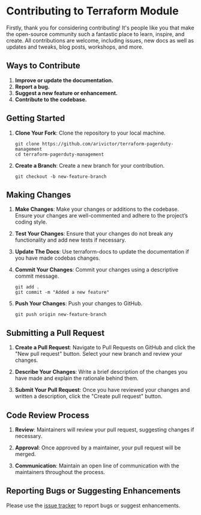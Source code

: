 # Contributing to Terraform Module

Firstly, thank you for considering contributing! It's people like you that make the open-source community such a fantastic place to learn, inspire, and create. All contributions are welcome, including issues, new docs as well as updates and tweaks, blog posts, workshops, and more.

## Ways to Contribute
1. **Improve or update the documentation.**
2. **Report a bug.**
3. **Suggest a new feature or enhancement.**
4. **Contribute to the codebase.**

## Getting Started

1. **Clone Your Fork**: Clone the repository to your local machine.
   ```shell
   git clone https://github.com/arivictor/terraform-pagerduty-management
   cd terraform-pagerduty-management
   ```

2. **Create a Branch**: Create a new branch for your contribution.
   ```shell
   git checkout -b new-feature-branch
   ```

## Making Changes

1. **Make Changes**: Make your changes or additions to the codebase. Ensure your changes are well-commented and adhere to the project’s coding style.

2. **Test Your Changes**: Ensure that your changes do not break any functionality and add new tests if necessary.

3. **Update The Docs**: Use terraform-docs to update the documentation if you have made codebas changes.

4. **Commit Your Changes**: Commit your changes using a descriptive commit message.
   ```shell
   git add .
   git commit -m "Added a new feature"
   ```

5. **Push Your Changes**: Push your changes to GitHub.
   ```shell
   git push origin new-feature-branch
   ```

## Submitting a Pull Request

1. **Create a Pull Request**: Navigate to Pull Requests on GitHub and click the "New pull request" button. Select your new branch and review your changes.

2. **Describe Your Changes**: Write a brief description of the changes you have made and explain the rationale behind them.

3. **Submit Your Pull Request**: Once you have reviewed your changes and written a description, click the "Create pull request" button.

## Code Review Process

1. **Review**: Maintainers will review your pull request, suggesting changes if necessary.

2. **Approval**: Once approved by a maintainer, your pull request will be merged.

3. **Communication**: Maintain an open line of communication with the maintainers throughout the process.

## Reporting Bugs or Suggesting Enhancements

Please use the [issue tracker](https://github.com/arivictor/terraform-pagerduty-management/issues) to report bugs or suggest enhancements.
